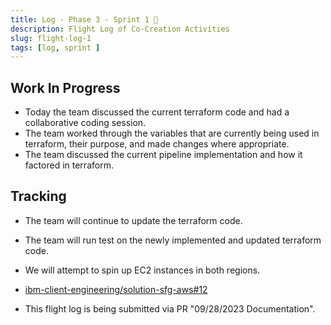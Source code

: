 ```yaml
---
title: Log - Phase 3 - Sprint 1 🛫
description: Flight Log of Co-Creation Activities
slug: flight-log-1
tags: [log, sprint ]
---
```


## Work In Progress
- Today the team discussed the current terraform code and had a collaborative coding session.
- The team worked through the variables that are currently being used in terraform, their purpose, and made changes where appropriate.
- The team discussed the current pipeline implementation and how it factored in terraform.
  
## Tracking
- The team will continue to update the terraform code.
- The team will run test on the newly implemented and updated terraform code.
- We will attempt to spin up EC2 instances in both regions.

- [ibm-client-engineering/solution-sfg-aws#12](https://zenhub.ibm.com/workspaces/st5-action-information-center-64343620d0cfd0000f03a114/issues/ibm-client-engineering/solution-mq-rdqm-aws/7)
- This flight log is being submitted via PR "09/28/2023 Documentation".